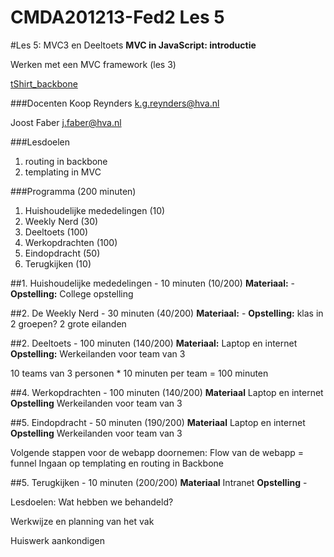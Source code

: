 CMDA201213-Fed2 Les 5
=====================

#Les 5: MVC3 en Deeltoets
**MVC in JavaScript: introductie**

Werken met een MVC framework (les 3) 

[tShirt_backbone](http://kngly.com/produkts/female/001)

###Docenten
Koop Reynders k.g.reynders@hva.nl 

Joost Faber j.faber@hva.nl

###Lesdoelen

1. routing in backbone
2. templating in MVC




###Programma (200 minuten)

1. Huishoudelijke mededelingen (10)
2. Weekly Nerd (30) 
3. Deeltoets (100)
4. Werkopdrachten (100)
5. Eindopdracht (50)
5. Terugkijken (10) 
		
		

##1. Huishoudelijke mededelingen - 10 minuten (10/200)
**Materiaal:** - 
**Opstelling:** College opstelling


##2. De Weekly Nerd - 30 minuten (40/200)
**Materiaal:** -
**Opstelling:** klas in 2 groepen? 2 grote eilanden



##2. Deeltoets - 100 minuten (140/200)
**Materiaal:** Laptop en internet
**Opstelling:** Werkeilanden voor team van 3

10 teams van 3 personen * 10 minuten per team = 100 minuten



##4. Werkopdrachten - 100 minuten (140/200)
**Materiaal** Laptop en internet
**Opstelling** Werkeilanden voor team van 3


##5. Eindopdracht - 50 minuten (190/200)
**Materiaal** Laptop en internet
**Opstelling** Werkeilanden voor team van 3

Volgende stappen voor de webapp doornemen: Flow van de webapp = funnel
Ingaan op templating en routing in Backbone


##5. Terugkijken - 10 minuten (200/200)
**Materiaal** Intranet
**Opstelling** - 

Lesdoelen: Wat hebben we behandeld? 

Werkwijze en planning van het vak

Huiswerk aankondigen




